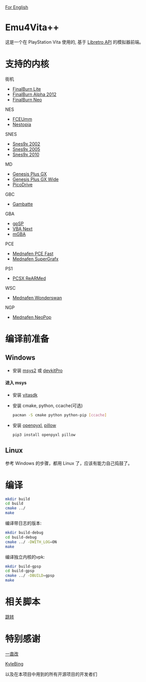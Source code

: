[For English](README.en.md)

# Emu4Vita++
这是一个在 PlayStation Vita 使用的, 基于 [Libretro API](https://github.com/libretro/libretro-common) 的模拟器前端。

# 支持的内核
街机
  - [FinalBurn Lite](https://gitee.com/yizhigai/libretro-fba-lite)
  - [FinalBurn Alpha 2012](https://github.com/libretro/fbalpha2012.git)
  - [FinalBurn Neo](https://github.com/libretro/FBNeo.git)

NES
  - [FCEUmm](https://github.com/libretro/libretro-fceumm)
  - [Nestopia](https://github.com/libretro/nestopia)

SNES
  - [Snes9x 2002](https://github.com/libretro/snes9x2002)
  - [Snes9x 2005](https://github.com/libretro/snes9x2005)
  - [Snes9x 2010](https://github.com/libretro/snes9x2010)

MD
  - [Genesis Plus GX](https://github.com/libretro/Genesis-Plus-GX)
  - [Genesis Plus GX Wide](https://github.com/libretro/Genesis-Plus-GX-Wide.git)
  - [PicoDrive](https://github.com/libretro/picodrive)
  
GBC
  - [Gambatte](https://github.com/libretro/gambatte-libretro)

GBA
  - [gpSP](https://github.com/libretro/gpsp)
  - [VBA Next](https://github.com/libretro/vba-next)
  - [mGBA](https://github.com/libretro/mgba.git)

PCE
  - [Mednafen PCE Fast](https://github.com/libretro/beetle-pce-fast-libretro)
  - [Mednafen SuperGrafx](https://github.com/libretro/beetle-supergrafx-libretro)

PS1
  - [PCSX ReARMed](https://github.com/libretro/pcsx_rearmed)

WSC
  - [Mednafen Wonderswan](https://github.com/libretro/beetle-wswan-libretro)

NGP
  - [Mednafen NeoPop](https://github.com/libretro/beetle-ngp-libretro)

# 编译前准备
## Windows
* 安装 [msys2](https://www.msys2.org/) 或 [devkitPro](https://github.com/devkitPro/installer/releases)
#### 进入 msys
* 安装 [vitasdk](https://vitasdk.org/)
* 安装 cmake, python, ccache(可选)
  
  ```bash
  pacman -S cmake python python-pip [ccache]
  ```

* 安装 [openpyxl](https://pypi.org/project/openpyxl/), [pillow](https://pypi.org/project/pillow/)

  ```bash
  pip3 install openpyxl pillow
  ```

## Linux

参考 Windows 的步骤，都用 Linux 了，应该有能力自己捣鼓了。

# 编译
```bash
mkdir build
cd build
cmake ../
make
```
编译带日志的版本:
```bash
mkdir build-debug
cd build-debug
cmake ../ -DWITH_LOG=ON
make
```
编译独立内核的vpk:
```bash
mkdir build-gpsp
cd build-gpsp
cmake ../ -DBUILD=gpsp
make
```

# 相关脚本
[跳转](script/README.md)

# 特别感谢
[一直改](https://gitee.com/yizhigai/Emu4Vita)

[KyleBing](https://github.com/KyleBing/retro-game-console-icons)

以及在本项目中用到的所有开源项目的开发者们